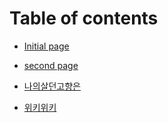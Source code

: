 # Table of contents

* [Initial page](README.md)

* [second page](how.md)

* [나의살던고향은](yoyo.md)

* [위키위키](wiki)

